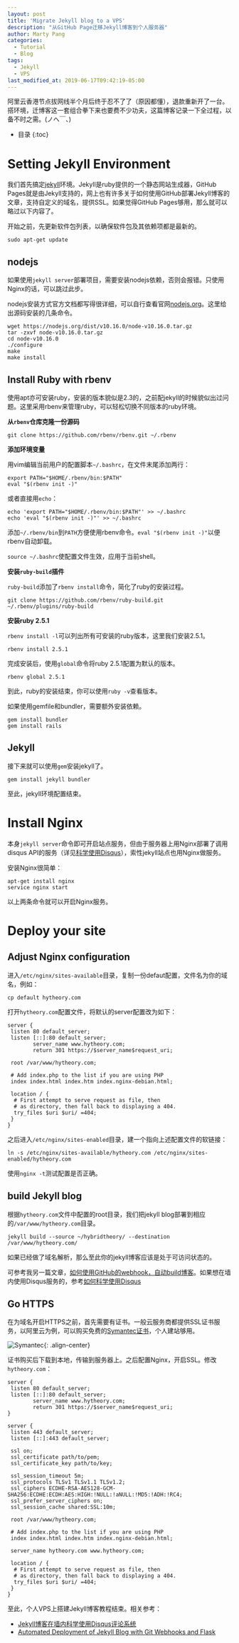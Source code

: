 ```yaml
---
layout: post
title: 'Migrate Jekyll blog to a VPS'
description: "从GitHub Page迁移Jekyll博客到个人服务器"
author: Marty Pang
categories: 
  - Tutorial
  - Blog
tags: 
  - Jekyll
  - VPS
last_modified_at: 2019-06-17T09:42:19-05:00
---
```


阿里云香港节点拔网线半个月后终于忍不了了（原因都懂），退款重新开了一台。搭环境，迁博客这一套组合拳下来也要费不少功夫，这篇博客记录一下全过程，以备不时之需。(ノへ￣、)

* 目录
{:toc}

# Setting Jekyll Environment

我们首先搞定[jekyll](https://jekyllrb.com/)环境。Jekyll是ruby提供的一个静态网站生成器，GitHub Pages就是由Jekyll支持的，网上也有许多关于如何使用GitHub部署Jekyll博客的文章，支持自定义的域名，提供SSL。如果觉得GitHub Pages够用，那么就可以略过以下内容了。

开始之前，先更新软件包列表，以确保软件包及其依赖项都是最新的。

```shell
sudo apt-get update
```

## nodejs

如果使用`jekyll server`部署项目，需要安装nodejs依赖，否则会报错。只使用Nginx的话，可以跳过此步。

nodejs安装方式官方文档都写得很详细，可以自行查看官网[nodejs.org](www.nodejs.org)。这里给出源码安装的几条命令。

```shell
wget https://nodejs.org/dist/v10.16.0/node-v10.16.0.tar.gz
tar -zxvf node-v10.16.0.tar.gz
cd node-v10.16.0
./configure
make
make install
```

## Install Ruby with rbenv

使用apt亦可安装ruby，安装的版本貌似是2.3的，之前配jekyll的时候貌似出过问题。这里采用rbenv来管理ruby，可以轻松切换不同版本的ruby环境。

**从`rbenv`仓库克隆一份源码**

```shell
git clone https://github.com/rbenv/rbenv.git ~/.rbenv
```

**添加环境变量**

用vim编辑当前用户的配置脚本`~/.bashrc`，在文件末尾添加两行：

```
export PATH="$HOME/.rbenv/bin:$PATH"
eval "$(rbenv init -)"
```

或者直接用`echo`：

```shell
echo 'export PATH="$HOME/.rbenv/bin:$PATH"' >> ~/.bashrc
echo 'eval "$(rbenv init -)"' >> ~/.bashrc
```

添加`~/.rbenv/bin`到`PATH`方便使用rbenv命令。`eval "$(rbenv init -)"`以便rbenv自动卸载。

`source ~/.bashrc`使配置文件生效，应用于当前shell。

**安装`ruby-build`插件**

`ruby-build`添加了`rbenv install`命令，简化了ruby的安装过程。

```shell
git clone https://github.com/rbenv/ruby-build.git ~/.rbenv/plugins/ruby-build
```

**安装ruby 2.5.1**

`rbenv install -l`可以列出所有可安装的ruby版本，这里我们安装2.5.1。

```shell
rbenv install 2.5.1
```

完成安装后，使用`global`命令将ruby 2.5.1配置为默认的版本。

```shell
rbenv global 2.5.1
```

到此，ruby的安装结束，你可以使用`ruby -v`查看版本。

如果使用gemfile和bundler，需要额外安装依赖。

```shell
gem install bundler
gem install rails
```

## Jekyll

接下来就可以使用`gem`安装jekyll了。

```shell
gem install jekyll bundler
```

至此，jekyll环境配置结束。

# Install Nginx

本身`jekyll server`命令即可开启站点服务，但由于服务器上用Nginx部署了调用disqus API的服务（详见[科学使用Disqus](https://www.hytheory.com/tutorial/blog/using-disqus-api-and-vps-to-provide-comment-module-for-jekyll-blog/)），索性jekyll站点也用Nginx做服务。

安装Nginx很简单：

```shell
apt-get install nginx
service nginx start
```

以上两条命令就可以开启Nginx服务。

# Deploy your site

## Adjust Nginx configuration

进入`/etc/nginx/sites-available`目录，复制一份defaut配置，文件名为你的域名，例如：

```shell
cp default hytheory.com
```

打开`hytheory.com`配置文件，将默认的server配置改为如下：

```
server {
 listen 80 default_server;
 listen [::]:80 default_server;
        server_name www.hytheory.com;
        return 301 https://$server_name$request_uri;

 root /var/www/hytheory.com;

 # Add index.php to the list if you are using PHP
 index index.html index.htm index.nginx-debian.html;

 location / {
  # First attempt to serve request as file, then
  # as directory, then fall back to displaying a 404.
  try_files $uri $uri/ =404;
 }
}
```

之后进入`/etc/nginx/sites-enabled`目录，建一个指向上述配置文件的软链接：

```shell
ln -s /etc/nginx/sites-available/hytheory.com /etc/nginx/sites-enabled/hytheory.com
```

使用`nginx -t`测试配置是否正确。

## build Jekyll blog

根据`hytheory.com`文件中配置的root目录，我们把jekyll blog部署到相应的`/var/www/hytheory.com`目录。

```shell
jekyll build --source ~/hybridtheory/ --destination /var/www/hytheory.com/
```

如果已经做了域名解析，那么至此你的jekyll博客应该是处于可访问状态的。

可参考我另一篇文章，[如何使用GitHub的webhook，自动build博客](https://www.hytheory.com/tutorial/blog/deploy-jekyll-site-automatically-with-git-webhook/)。如果想在墙内使用Disqus服务的，参考[如何科学使用Disqus](https://www.hytheory.com/tutorial/blog/using-disqus-api-and-vps-to-provide-comment-module-for-jekyll-blog/)

## Go HTTPS

在为域名开启HTTPS之前，首先需要有证书。一般云服务商都提供SSL证书服务，以阿里云为例，可以购买免费的[Symantec证书](https://common-buy.aliyun.com/?spm=5176.2020520163.cas.3.47dbNchlNchluv&commodityCode=cas#/buy)，个人建站够用。

![Symantec](/images/20190617/symantec.png){:  .align-center}

证书购买后下载到本地，传输到服务器上。之后配置Nginx，开启SSL。修改`hytheory.com`：

```
server {
 listen 80 default_server;
 listen [::]:80 default_server;
        server_name www.hytheory.com;
        return 301 https://$server_name$request_uri;
}

server {
 listen 443 default_server;
 listen [::]:443 default_server;

 ssl on;
 ssl_certificate path/to/pem;
 ssl_certificate_key path/to/key;

 ssl_session_timeout 5m;
 ssl_protocols TLSv1 TLSv1.1 TLSv1.2;
 ssl_ciphers ECDHE-RSA-AES128-GCM-SHA256:ECDHE:ECDH:AES:HIGH:!NULL:!aNULL:!MD5:!ADH:!RC4;        
 ssl_prefer_server_ciphers on;
 ssl_session_cache shared:SSL:10m;

 root /var/www/hytheory.com;

 # Add index.php to the list if you are using PHP
 index index.html index.htm index.nginx-debian.html;

 server_name hytheory.com www.hytheory.com;

 location / {
  # First attempt to serve request as file, then
  # as directory, then fall back to displaying a 404.
  try_files $uri $uri/ =404;
 }
}
```

至此，个人VPS上搭建Jekyll博客教程结束。相关参考：

- [Jekyll博客在墙内科学使用Disqus评论系统](https://www.hytheory.com/tutorial/blog/using-disqus-api-and-vps-to-provide-comment-module-for-jekyll-blog/)
- [Automated Deployment of Jekyll Blog with Git Webhooks and Flask](https://www.hytheory.com/tutorial/blog/deploy-jekyll-site-automatically-with-git-webhook/)

